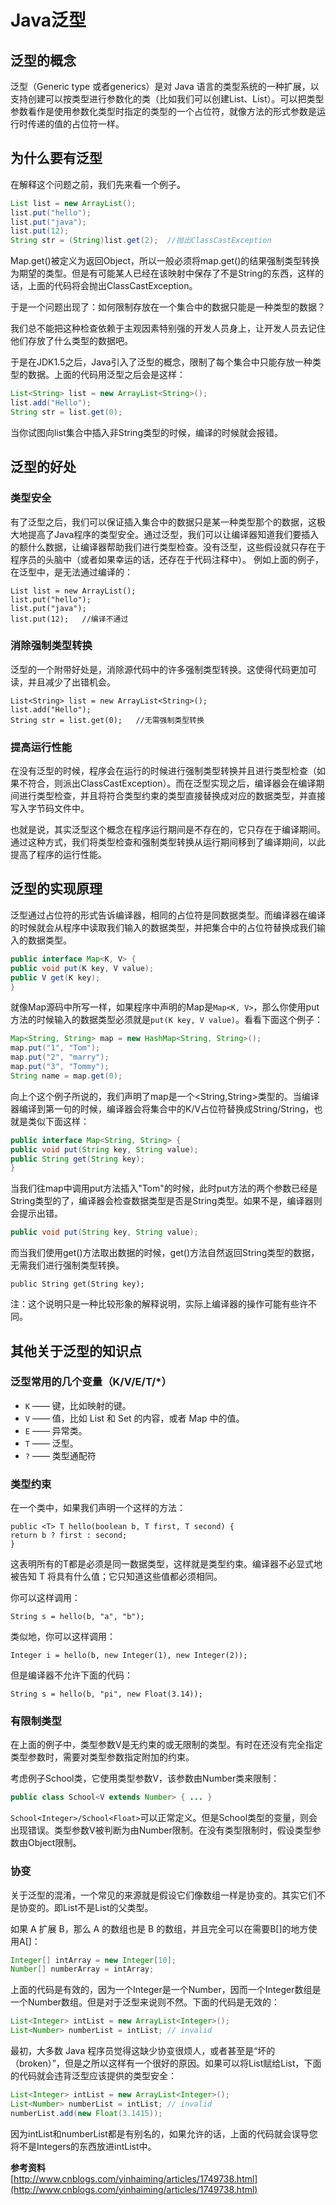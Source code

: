 # Java泛型

## 泛型的概念

泛型（Generic type 或者generics）是对 Java 语言的类型系统的一种扩展，以支持创建可以按类型进行参数化的类（比如我们可以创建List<String>、List<Integer>）。可以把类型参数看作是使用参数化类型时指定的类型的一个占位符，就像方法的形式参数是运行时传递的值的占位符一样。 

## 为什么要有泛型

在解释这个问题之前，我们先来看一个例子。

```java
List list = new ArrayList();
list.put("hello");
list.put("java");
list.put(12);
String str = (String)list.get(2);  //抛出ClassCastException
```

Map.get()被定义为返回Object，所以一般必须将map.get()的结果强制类型转换为期望的类型。但是有可能某人已经在该映射中保存了不是String的东西，这样的话，上面的代码将会抛出ClassCastException。 

于是一个问题出现了：如何限制存放在一个集合中的数据只能是一种类型的数据？

我们总不能把这种检查依赖于主观因素特别强的开发人员身上，让开发人员去记住他们存放了什么类型的数据吧。

于是在JDK1.5之后，Java引入了泛型的概念，限制了每个集合中只能存放一种类型的数据。上面的代码用泛型之后会是这样：

```java
List<String> list = new ArrayList<String>();
list.add("Hello");
String str = list.get(0);
```

当你试图向list集合中插入非String类型的时候，编译的时候就会报错。

## 泛型的好处

### 类型安全

有了泛型之后，我们可以保证插入集合中的数据只是某一种类型那个的数据，这极大地提高了Java程序的类型安全。通过泛型，我们可以让编译器知道我们要插入的额什么数据，让编译器帮助我们进行类型检查。没有泛型，这些假设就只存在于程序员的头脑中（或者如果幸运的话，还存在于代码注释中）。 例如上面的例子，在泛型中，是无法通过编译的：

```
List list = new ArrayList();
list.put("hello");
list.put("java");
list.put(12);	//编译不通过
```

### 消除强制类型转换

泛型的一个附带好处是，消除源代码中的许多强制类型转换。这使得代码更加可读，并且减少了出错机会。 

```
List<String> list = new ArrayList<String>();
list.add("Hello");
String str = list.get(0);   //无需强制类型转换
```

### 提高运行性能

在没有泛型的时候，程序会在运行的时候进行强制类型转换并且进行类型检查（如果不符合，则派出ClassCastException）。而在泛型实现之后，编译器会在编译期间进行类型检查，并且将符合类型约束的类型直接替换成对应的数据类型，并直接写入字节码文件中。

也就是说，其实泛型这个概念在程序运行期间是不存在的，它只存在于编译期间。通过这种方式，我们将类型检查和强制类型转换从运行期间移到了编译期间，以此提高了程序的运行性能。

## 泛型的实现原理

泛型通过占位符的形式告诉编译器，相同的占位符是同数据类型。而编译器在编译的时候就会从程序中读取我们输入的数据类型，并把集合中的占位符替换成我们输入的数据类型。

```java
public interface Map<K, V> { 
public void put(K key, V value); 
public V get(K key); 
} 
```

就像Map源码中所写一样，如果程序中声明的Map是`Map<K, V>`，那么你使用put方法的时候输入的数据类型必须就是`put(K key, V value)`。看看下面这个例子：

```java
Map<String, String> map = new HashMap<String, String>();
map.put("1", "Tom");
map.put("2", "marry");
map.put("3", "Tommy");
String name = map.get(0);
```

向上个这个例子所说的，我们声明了map是一个<String,String>类型的。当编译器编译到第一句的时候，编译器会将集合中的K/V占位符替换成String/String，也就是类似下面这样：

```java
public interface Map<String, String> { 
public void put(String key, String value); 
public String get(String key); 
} 
```

当我们往map中调用put方法插入"Tom"的时候，此时put方法的两个参数已经是String类型的了，编译器会检查数据类型是否是String类型。如果不是，编译器则会提示出错。

```java
public void put(String key, String value); 
```

而当我们使用get()方法取出数据的时候，get()方法自然返回String类型的数据，无需我们进行强制类型转换。

```
public String get(String key); 
```

注：这个说明只是一种比较形象的解释说明，实际上编译器的操作可能有些许不同。

## 其他关于泛型的知识点

### 泛型常用的几个变量（K/V/E/T/*）

- `K` —— 键，比如映射的键。 
- `V` —— 值，比如 List 和 Set 的内容，或者 Map 中的值。 
- `E` —— 异常类。 
- `T` —— 泛型。 
- `?` —— 类型通配符

### 类型约束

在一个类中，如果我们声明一个这样的方法：

```
public <T> T hello(boolean b, T first, T second) { 
return b ? first : second; 
} 
```

这表明所有的T都是必须是同一数据类型，这样就是类型约束。编译器不必显式地被告知 T 将具有什么值；它只知道这些值都必须相同。

你可以这样调用：

```
String s = hello(b, "a", "b");
```

类似地，你可以这样调用：

```
Integer i = hello(b, new Integer(1), new Integer(2)); 
```

但是编译器不允许下面的代码：

```
String s = hello(b, "pi", new Float(3.14)); 
```

### 有限制类型

在上面的例子中，类型参数V是无约束的或无限制的类型。有时在还没有完全指定类型参数时，需要对类型参数指定附加的约束。 

考虑例子School类，它使用类型参数V，该参数由Number类来限制： 

```java
public class School<V extends Number> { ... } 
```

`School<Integer>/School<Float>`可以正常定义。但是School<String>类型的变量，则会出现错误。类型参数V被判断为由Number限制。在没有类型限制时，假设类型参数由Object限制。

### 协变

关于泛型的混淆，一个常见的来源就是假设它们像数组一样是协变的。其实它们不是协变的。即List<Object>不是List<String>的父类型。

如果 A 扩展 B，那么 A 的数组也是 B 的数组，并且完全可以在需要B[]的地方使用A[]：

```java
Integer[] intArray = new Integer[10]; 
Number[] numberArray = intArray; 
```

上面的代码是有效的，因为一个Integer是一个Number，因而一个Integer数组是一个Number数组。但是对于泛型来说则不然。下面的代码是无效的：

```java
List<Integer> intList = new ArrayList<Integer>(); 
List<Number> numberList = intList; // invalid 
```

最初，大多数 Java 程序员觉得这缺少协变很烦人，或者甚至是“坏的（broken）”，但是之所以这样有一个很好的原因。如果可以将List<Integer>赋给List<Number>，下面的代码就会违背泛型应该提供的类型安全： 

```java
List<Integer> intList = new ArrayList<Integer>(); 
List<Number> numberList = intList; // invalid 
numberList.add(new Float(3.1415)); 
```

因为intList和numberList都是有别名的，如果允许的话，上面的代码就会误导您将不是Integers的东西放进intList中。

**参考资料**   
[http://www.cnblogs.com/yinhaiming/articles/1749738.html](http://www.cnblogs.com/yinhaiming/articles/1749738.html)

